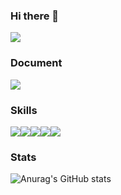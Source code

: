 ### Hi there 👋
<img src="https://capsule-render.vercel.app/api?type=Venom&color=auto&height=300&section=header&text=JiHoon&%20render&fontSize=90" />

### Document
<a href="https://www.notion.so/FrontEnd-Developer-e06ae84f8ae94b83bee9e457dc557466" target="_blank"><img src="https://img.shields.io/badge/Notion-0D1116?style=for-the-badge&logo=Notion&logoColor=ffffff"/></a>

### Skills
<div style="display:flex">
<img src="https://img.shields.io/badge/html5-0D1116?style=for-the-badge&logo=HTML5&logoColor=E34F26"/>
<img src="https://img.shields.io/badge/css-0D1116?style=for-the-badge&logo=CSS3&logoColor=1572B6"/>
<img src="https://img.shields.io/badge/javascript-0D1116?style=for-the-badge&logo=javascript&logoColor=F7DF1E"/>
<img src="https://img.shields.io/badge/react-0D1116?style=for-the-badge&logo=React&logoColor=61DAFB"/>
<img src="https://img.shields.io/badge/typescript-0D1116?style=for-the-badge&logo=typescript&logoColor=3178C6"/>
</div>

### Stats
![Anurag's GitHub stats](https://github-readme-stats.vercel.app/api?username=tyranoboy1&show_icons=true&theme=tokyonight)
